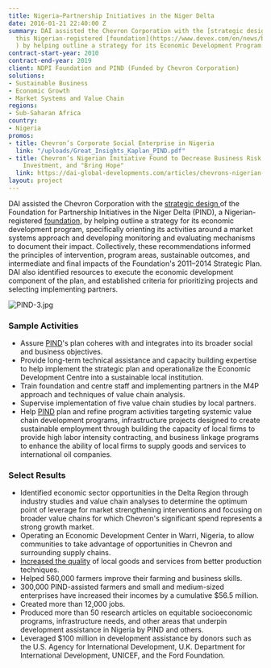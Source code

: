 ```yaml
---
title: Nigeria—Partnership Initiatives in the Niger Delta
date: 2016-01-21 22:40:00 Z
summary: DAI assisted the Chevron Corporation with the [strategic design ](https://www.devex.com/en/news/chevron/81078)of
  this Nigerian-registered [foundation](https://www.devex.com/en/news/beyond-philanthropy-what-happens-when-a/82220
  ) by helping outline a strategy for its Economic Development Program.
contract-start-year: 2010
contract-end-year: 2019
client: NDPI Foundation and PIND (Funded by Chevron Corporation)
solutions:
- Sustainable Business
- Economic Growth
- Market Systems and Value Chain
regions:
- Sub-Saharan Africa
country:
- Nigeria
promos:
- title: Chevron’s Corporate Social Enterprise in Nigeria​
  link: "/uploads/Great_Insights_Kaplan_PIND.pdf"
- title: Chevron’s Nigerian Initiative Found to Decrease Business Risk, Attract Local
    Investment, and "Bring Hope"
  link: https://dai-global-developments.com/articles/chevrons-nigerian-initiative-found-to-decrease-business-risk-attract-local-investment-and-bring-hope
layout: project
---
```


DAI assisted the Chevron Corporation with the [strategic design ](https://www.devex.com/en/news/chevron/81078)of the Foundation for Partnership Initiatives in the Niger Delta (PIND), a Nigerian-registered [foundation,](https://www.devex.com/en/news/beyond-philanthropy-what-happens-when-a/82220) by helping outline a strategy for its economic development program, specifically orienting its activities around a market systems approach and developing monitoring and evaluating mechanisms to document their impact. Collectively, these recommendations informed the principles of intervention, program areas, sustainable outcomes, and intermediate and final impacts of the Foundation's 2011–2014 Strategic Plan. DAI also identified resources to execute the economic development component of the plan, and established criteria for prioritizing projects and selecting implementing partners.

![PIND-3.jpg](/uploads/PIND-3.jpg)

### Sample Activities

* Assure [PIND](http://www.inclusivebusinesshub.org/facilitating-market-led-inclusive-agribusiness-investment/)'s plan coheres with and integrates into its broader social and business objectives.
* Provide long-term technical assistance and capacity building expertise to help implement the strategic plan and operationalize the Economic Development Centre into a sustainable local institution.
* Train foundation and centre staff and implementing partners in the M4P approach and techniques of value chain analysis.
* Supervise implementation of five value chain studies by local partners.
* Help [PIND](https://beamexchange.org/practice/programme-index/237/) plan and refine program activities targeting systemic value chain development programs, infrastructure projects designed to create sustainable employment through building the capacity of local firms to provide high labor intensity contracting, and business linkage programs to enhance the ability of local firms to supply goods and services to international oil companies.

### Select Results

* Identified economic sector opportunities in the Delta Region through industry studies and value chain analyses to determine the optimum point of leverage for market strengthening interventions and focusing on broader value chains for which Chevron's significant spend represents a strong growth market.
* Operating an Economic Development Center in Warri, Nigeria, to allow communities to take advantage of opportunities in Chevron and surrounding supply chains.
* [Increased the quality](http://www.usglc.org/global-impact-project/stories/championing-peace-stability-niger-delta/) of local goods and services from better production techniques.
* Helped 560,000 farmers improve their farming and business skills.
* 300,000 PIND-assisted farmers and small and medium-sized enterprises have increased their incomes by a cumulative $56.5 million.
* Created more than 12,000 jobs.
* Produced more than 50 research articles on equitable socioeconomic programs, infrastructure needs, and other areas that underpin development assistance in Nigeria by PIND and others.
* Leveraged $100 million in development assistance by donors such as the U.S. Agency for International Development, U.K. Department for International Development, UNICEF, and the Ford Foundation.
